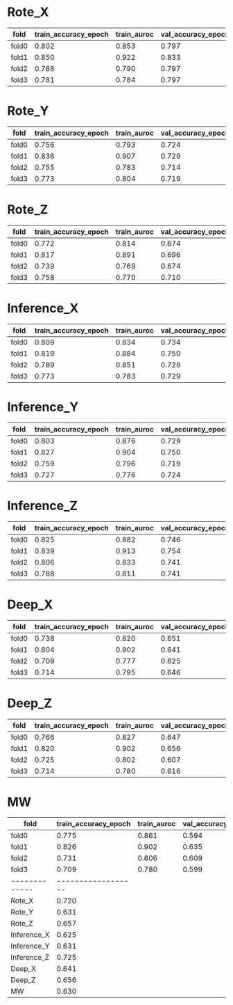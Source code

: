

# Rote_X
| fold   |   train_accuracy_epoch |   train_auroc |   val_accuracy_epoch |   val_auroc |
|--------|------------------------|---------------|----------------------|-------------|
| fold0  |                  0.802 |         0.853 |                0.797 |       0.754 |
| fold1  |                  0.850 |         0.922 |                0.833 |       0.755 |
| fold2  |                  0.788 |         0.790 |                0.797 |       0.647 |
| fold3  |                  0.781 |         0.784 |                0.797 |       0.722 |

# Rote_Y
| fold   |   train_accuracy_epoch |   train_auroc |   val_accuracy_epoch |   val_auroc |
|--------|------------------------|---------------|----------------------|-------------|
| fold0  |                  0.756 |         0.793 |                0.724 |       0.648 |
| fold1  |                  0.836 |         0.907 |                0.729 |       0.627 |
| fold2  |                  0.755 |         0.783 |                0.714 |       0.637 |
| fold3  |                  0.773 |         0.804 |                0.719 |       0.610 |

# Rote_Z
| fold   |   train_accuracy_epoch |   train_auroc |   val_accuracy_epoch |   val_auroc |
|--------|------------------------|---------------|----------------------|-------------|
| fold0  |                  0.772 |         0.814 |                0.674 |       0.667 |
| fold1  |                  0.817 |         0.891 |                0.696 |       0.730 |
| fold2  |                  0.739 |         0.769 |                0.674 |       0.596 |
| fold3  |                  0.758 |         0.770 |                0.710 |       0.636 |

# Inference_X
| fold   |   train_accuracy_epoch |   train_auroc |   val_accuracy_epoch |   val_auroc |
|--------|------------------------|---------------|----------------------|-------------|
| fold0  |                  0.809 |         0.834 |                0.734 |       0.588 |
| fold1  |                  0.819 |         0.884 |                0.750 |       0.705 |
| fold2  |                  0.789 |         0.851 |                0.729 |       0.595 |
| fold3  |                  0.773 |         0.783 |                0.729 |       0.614 |

# Inference_Y
| fold   |   train_accuracy_epoch |   train_auroc |   val_accuracy_epoch |   val_auroc |
|--------|------------------------|---------------|----------------------|-------------|
| fold0  |                  0.803 |         0.876 |                0.729 |       0.661 |
| fold1  |                  0.827 |         0.904 |                0.750 |       0.677 |
| fold2  |                  0.759 |         0.796 |                0.719 |       0.601 |
| fold3  |                  0.727 |         0.776 |                0.724 |       0.584 |

# Inference_Z
| fold   |   train_accuracy_epoch |   train_auroc |   val_accuracy_epoch |   val_auroc |
|--------|------------------------|---------------|----------------------|-------------|
| fold0  |                  0.825 |         0.882 |                0.746 |       0.733 |
| fold1  |                  0.839 |         0.913 |                0.754 |       0.796 |
| fold2  |                  0.806 |         0.833 |                0.741 |       0.688 |
| fold3  |                  0.788 |         0.811 |                0.741 |       0.685 |

# Deep_X
| fold   |   train_accuracy_epoch |   train_auroc |   val_accuracy_epoch |   val_auroc |
|--------|------------------------|---------------|----------------------|-------------|
| fold0  |                  0.738 |         0.820 |                0.651 |       0.634 |
| fold1  |                  0.804 |         0.902 |                0.641 |       0.654 |
| fold2  |                  0.709 |         0.777 |                0.625 |       0.645 |
| fold3  |                  0.714 |         0.795 |                0.646 |       0.629 |

# Deep_Z
| fold   |   train_accuracy_epoch |   train_auroc |   val_accuracy_epoch |   val_auroc |
|--------|------------------------|---------------|----------------------|-------------|
| fold0  |                  0.766 |         0.827 |                0.647 |       0.655 |
| fold1  |                  0.820 |         0.902 |                0.656 |       0.684 |
| fold2  |                  0.725 |         0.802 |                0.607 |       0.618 |
| fold3  |                  0.714 |         0.780 |                0.616 |       0.667 |

# MW
| fold   |   train_accuracy_epoch |   train_auroc |   val_accuracy_epoch |   val_auroc |
|--------|------------------------|---------------|----------------------|-------------|
| fold0  |                  0.775 |         0.861 |                0.594 |       0.624 |
| fold1  |                  0.826 |         0.902 |                0.635 |       0.655 |
| fold2  |                  0.731 |         0.806 |                0.609 |       0.626 |
| fold3  |                  0.709 |         0.780 |                0.599 |       0.616 || label       |   mean val AUROC |
|-------------|------------------|
| Rote_X      |            0.720 |
| Rote_Y      |            0.631 |
| Rote_Z      |            0.657 |
| Inference_X |            0.625 |
| Inference_Y |            0.631 |
| Inference_Z |            0.725 |
| Deep_X      |            0.641 |
| Deep_Z      |            0.656 |
| MW          |            0.630 |